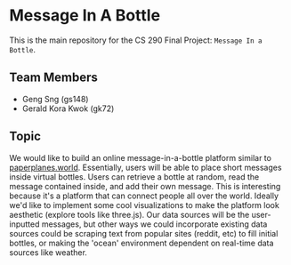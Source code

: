 # Message In A Bottle
This is the main repository for the CS 290 Final Project: `Message In a Bottle`.

## Team Members
* Geng Sng (gs148)
* Gerald Kora Kwok (gk72)

## Topic
We would like to build an online message-in-a-bottle platform similar to [paperplanes.world](https://paperplanes.world/). Essentially, users will be able to place short messages inside virtual bottles. Users can retrieve a bottle at random, read the message contained inside, and add their own message. This is interesting because it's a platform that can connect people all over the world. Ideally we'd like to implement some cool visualizations to make the platform look aesthetic (explore tools like three.js). Our data sources will be the user-inputted messages, but other ways we could incorporate existing data sources could be scraping text from popular sites (reddit, etc) to fill initial bottles, or making the 'ocean' environment dependent on real-time data sources like weather.
